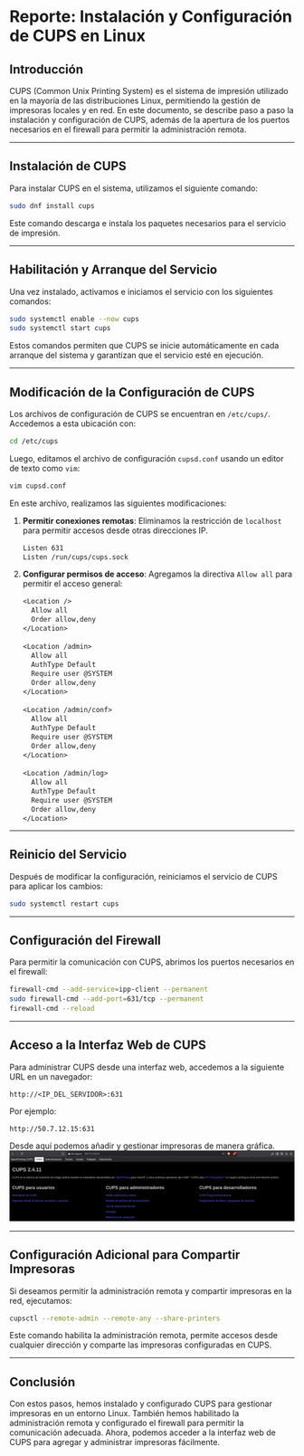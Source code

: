 # Reporte: Instalación y Configuración de CUPS en Linux

## Introducción

CUPS (Common Unix Printing System) es el sistema de impresión utilizado en la mayoría de las distribuciones Linux, permitiendo la gestión de impresoras locales y en red. En este documento, se describe paso a paso la instalación y configuración de CUPS, además de la apertura de los puertos necesarios en el firewall para permitir la administración remota.

---

## Instalación de CUPS

Para instalar CUPS en el sistema, utilizamos el siguiente comando:

```bash
sudo dnf install cups
```

Este comando descarga e instala los paquetes necesarios para el servicio de impresión.

---

## Habilitación y Arranque del Servicio

Una vez instalado, activamos e iniciamos el servicio con los siguientes comandos:

```bash
sudo systemctl enable --now cups
sudo systemctl start cups
```

Estos comandos permiten que CUPS se inicie automáticamente en cada arranque del sistema y garantizan que el servicio esté en ejecución.

---

## Modificación de la Configuración de CUPS

Los archivos de configuración de CUPS se encuentran en `/etc/cups/`. Accedemos a esta ubicación con:

```bash
cd /etc/cups
```

Luego, editamos el archivo de configuración `cupsd.conf` usando un editor de texto como `vim`:

```bash
vim cupsd.conf
```

En este archivo, realizamos las siguientes modificaciones:

1. **Permitir conexiones remotas**: Eliminamos la restricción de `localhost` para permitir accesos desde otras direcciones IP.
   ```
   Listen 631
   Listen /run/cups/cups.sock
   ```
2. **Configurar permisos de acceso**: Agregamos la directiva `Allow all` para permitir el acceso general:
   ```
   <Location />
     Allow all
     Order allow,deny
   </Location>

   <Location /admin>
     Allow all
     AuthType Default
     Require user @SYSTEM
     Order allow,deny
   </Location>

   <Location /admin/conf>
     Allow all
     AuthType Default
     Require user @SYSTEM
     Order allow,deny
   </Location>

   <Location /admin/log>
     Allow all
     AuthType Default
     Require user @SYSTEM
     Order allow,deny
   </Location>
   ```

---

## Reinicio del Servicio

Después de modificar la configuración, reiniciamos el servicio de CUPS para aplicar los cambios:

```bash
sudo systemctl restart cups
```

---

## Configuración del Firewall

Para permitir la comunicación con CUPS, abrimos los puertos necesarios en el firewall:

```bash
firewall-cmd --add-service=ipp-client --permanent
sudo firewall-cmd --add-port=631/tcp --permanent
firewall-cmd --reload
```

---

## Acceso a la Interfaz Web de CUPS

Para administrar CUPS desde una interfaz web, accedemos a la siguiente URL en un navegador:

```
http://<IP_DEL_SERVIDOR>:631
```

Por ejemplo:

```
http://50.7.12.15:631
```

Desde aquí podemos añadir y gestionar impresoras de manera gráfica.
![Descripción de la imagen](https://github.com/DARCKBLACK06/Guias/blob/main/Capturas/MenuCups)

---

## Configuración Adicional para Compartir Impresoras

Si deseamos permitir la administración remota y compartir impresoras en la red, ejecutamos:

```bash
cupsctl --remote-admin --remote-any --share-printers
```

Este comando habilita la administración remota, permite accesos desde cualquier dirección y comparte las impresoras configuradas en CUPS.

---

## Conclusión

Con estos pasos, hemos instalado y configurado CUPS para gestionar impresoras en un entorno Linux. También hemos habilitado la administración remota y configurado el firewall para permitir la comunicación adecuada. Ahora, podemos acceder a la interfaz web de CUPS para agregar y administrar impresoras fácilmente.


